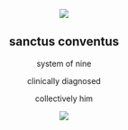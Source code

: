 
<div align="center">
  
  <img src="https://media.discordapp.net/attachments/1105261445270229134/1314767410187735182/173353435036757998_2_Cropped.jpg?ex=6754f811&is=6753a691&hm=d8195bfe1473a14679c5ca806f5f0d443575dd73cd0c63283582f2270e2bf762&=&format=webp&width=1038&height=390"> </img>

  <h2>sanctus conventus</h2>
</div>

<div align="center">
system of nine
  
clinically diagnosed

collectively him

  ![](https://komarev.com/ghpvc/?username=sanctusconventus&color=lightgrey)
  
</div>

